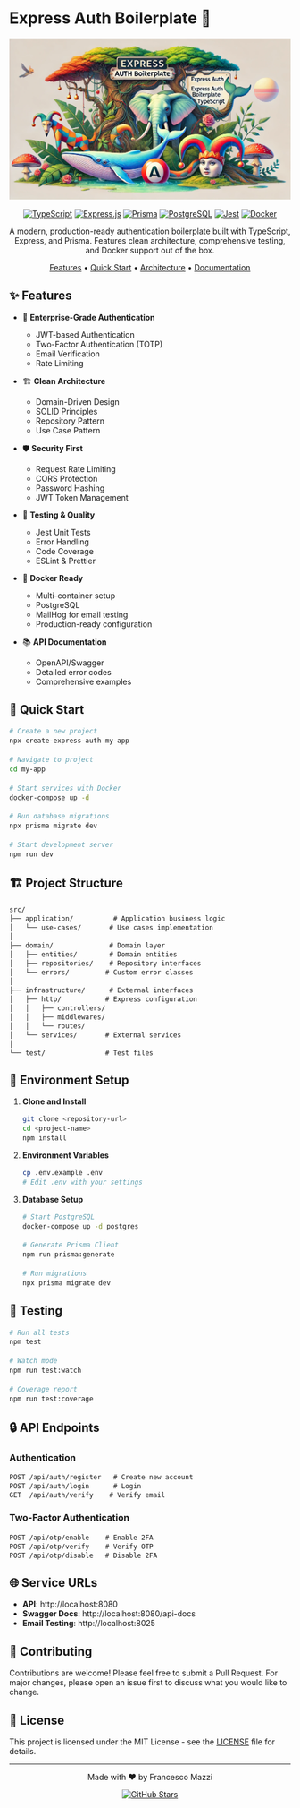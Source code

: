 # Express Auth Boilerplate 🚀

<div align="center">

![Express Auth Banner](https://raw.githubusercontent.com/francemazzi/auth-boiler-plate/main/.github/assets/express.auth.jpg)

[![TypeScript](https://img.shields.io/badge/TypeScript-007ACC?style=for-the-badge&logo=typescript&logoColor=white)](https://www.typescriptlang.org/)
[![Express.js](https://img.shields.io/badge/Express.js-000000?style=for-the-badge&logo=express&logoColor=white)](https://expressjs.com/)
[![Prisma](https://img.shields.io/badge/Prisma-2D3748?style=for-the-badge&logo=prisma&logoColor=white)](https://www.prisma.io/)
[![PostgreSQL](https://img.shields.io/badge/PostgreSQL-316192?style=for-the-badge&logo=postgresql&logoColor=white)](https://www.postgresql.org/)
[![Jest](https://img.shields.io/badge/Jest-C21325?style=for-the-badge&logo=jest&logoColor=white)](https://jestjs.io/)
[![Docker](https://img.shields.io/badge/Docker-2CA5E0?style=for-the-badge&logo=docker&logoColor=white)](https://www.docker.com/)

A modern, production-ready authentication boilerplate built with TypeScript, Express, and Prisma. Features clean architecture, comprehensive testing, and Docker support out of the box.

[Features](#-features) •
[Quick Start](#-quick-start) •
[Architecture](#-architecture) •
[Documentation](#-documentation)

</div>

## ✨ Features

- 🔐 **Enterprise-Grade Authentication**

  - JWT-based Authentication
  - Two-Factor Authentication (TOTP)
  - Email Verification
  - Rate Limiting

- 🏗 **Clean Architecture**

  - Domain-Driven Design
  - SOLID Principles
  - Repository Pattern
  - Use Case Pattern

- 🛡 **Security First**

  - Request Rate Limiting
  - CORS Protection
  - Password Hashing
  - JWT Token Management

- 🧪 **Testing & Quality**

  - Jest Unit Tests
  - Error Handling
  - Code Coverage
  - ESLint & Prettier

- 🐳 **Docker Ready**

  - Multi-container setup
  - PostgreSQL
  - MailHog for email testing
  - Production-ready configuration

- 📚 **API Documentation**
  - OpenAPI/Swagger
  - Detailed error codes
  - Comprehensive examples

## 🚀 Quick Start

```bash
# Create a new project
npx create-express-auth my-app

# Navigate to project
cd my-app

# Start services with Docker
docker-compose up -d

# Run database migrations
npx prisma migrate dev

# Start development server
npm run dev
```

## 🏗 Project Structure

```
src/
├── application/          # Application business logic
│   └── use-cases/       # Use cases implementation
│
├── domain/              # Domain layer
│   ├── entities/        # Domain entities
│   ├── repositories/    # Repository interfaces
│   └── errors/         # Custom error classes
│
├── infrastructure/      # External interfaces
│   ├── http/           # Express configuration
│   │   ├── controllers/
│   │   ├── middlewares/
│   │   └── routes/
│   └── services/       # External services
│
└── test/               # Test files
```

## 🔧 Environment Setup

1. **Clone and Install**

   ```bash
   git clone <repository-url>
   cd <project-name>
   npm install
   ```

2. **Environment Variables**

   ```bash
   cp .env.example .env
   # Edit .env with your settings
   ```

3. **Database Setup**

   ```bash
   # Start PostgreSQL
   docker-compose up -d postgres

   # Generate Prisma Client
   npm run prisma:generate

   # Run migrations
   npx prisma migrate dev
   ```

## 🧪 Testing

```bash
# Run all tests
npm test

# Watch mode
npm run test:watch

# Coverage report
npm run test:coverage
```

## 🔒 API Endpoints

### Authentication

```http
POST /api/auth/register   # Create new account
POST /api/auth/login      # Login
GET  /api/auth/verify    # Verify email
```

### Two-Factor Authentication

```http
POST /api/otp/enable    # Enable 2FA
POST /api/otp/verify    # Verify OTP
POST /api/otp/disable   # Disable 2FA
```

## 🌐 Service URLs

- **API**: http://localhost:8080
- **Swagger Docs**: http://localhost:8080/api-docs
- **Email Testing**: http://localhost:8025

## 🤝 Contributing

Contributions are welcome! Please feel free to submit a Pull Request. For major changes, please open an issue first to discuss what you would like to change.

## 📝 License

This project is licensed under the MIT License - see the [LICENSE](LICENSE) file for details.

---

<div align="center">
Made with ❤️ by Francesco Mazzi

[![GitHub Stars](https://img.shields.io/github/stars/francemazzi/auth-boiler-plate?style=social)](https://github.com/francemazzi/auth-boiler-plate)

</div>
